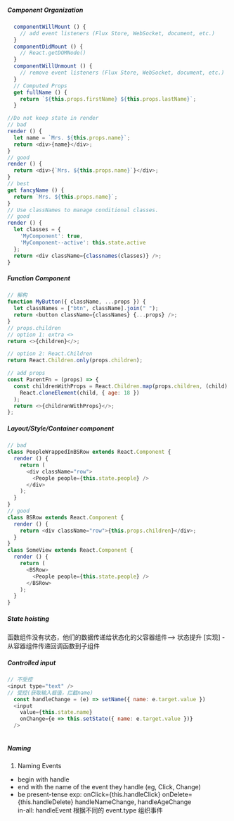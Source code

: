 ##### Component Organization
```javascript
  componentWillMount () {
    // add event listeners (Flux Store, WebSocket, document, etc.)
  }
  componentDidMount () {
    // React.getDOMNode()
  }
  componentWillUnmount () {
    // remove event listeners (Flux Store, WebSocket, document, etc.)
  }
  // Computed Props
  get fullName () {
    return `${this.props.firstName} ${this.props.lastName}`;
  }
```
```javascript
//Do not keep state in render
// bad
render () {
  let name = `Mrs. ${this.props.name}`;  
  return <div>{name}</div>;
}
// good
render () {
  return <div>{`Mrs. ${this.props.name}`}</div>;
}
// best
get fancyName () {
  return `Mrs. ${this.props.name}`;
}
// Use classNames to manage conditional classes.
// good
render () {
  let classes = {
    'MyComponent': true,
    'MyComponent--active': this.state.active
  };
  return <div className={classnames(classes)} />;
}
```

##### Function Component 
```javascript
// 解构
function MyButton({ className, ...props }) {
  let classNames = ["btn", className].join(" ");
  return <button className={classNames} {...props} />;
}
// props.children
// option 1: extra <>
return <>{children}</>;

// option 2: React.Children
return React.Children.only(props.children);

// add props 
const ParentFn = (props) => { 
  const childrenWithProps = React.Children.map(props.children, (child) =>
    React.cloneElement(child, { age: 18 })
  );
  return <>{childrenWithProps}</>;
};
```

##### Layout/Style/Container component
```javascript
// bad
class PeopleWrappedInBSRow extends React.Component {
  render () {
    return (
      <div className="row">
        <People people={this.state.people} />
      </div>
    );
  }
}
// good
class BSRow extends React.Component {
  render () {
    return <div className="row">{this.props.children}</div>;
  }
} 
class SomeView extends React.Component {
  render () {
    return (
      <BSRow>
        <People people={this.state.people} />
      </BSRow>
    );
  }
}
``` 


##### State hoisting
函数组件没有状态，他们的数据传递给状态化的父容器组件--> 状态提升
[实现] -从容器组件传递回调函数到子组件

##### Controlled input
```javascript
// 不受控
<input type="text" />
// 受控(获取输入框值，拦截name)
  const handleChange = (e) => setName({ name: e.target.value })
  <input
    value={this.state.name}
    onChange={e => this.setState({ name: e.target.value })}
  />
 
``` 

##### Naming
 1. Naming Events
  - begin with handle
  - end with the name of the event they handle (eg, Click, Change)
  - be present-tense
  exp: onClick={this.handleClick} onDelete={this.handleDelete} handleNameChange, handleAgeChange  
  in-all: handleEvent 根据不同的 event.type 组织事件